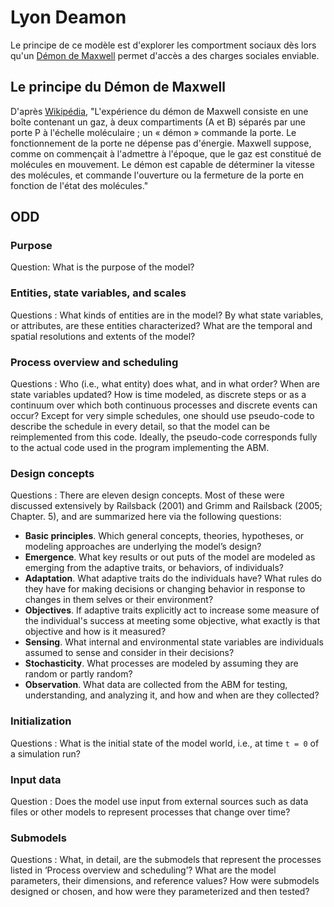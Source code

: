 # Lyon Deamon

Le principe de ce modèle est d'explorer les comportment sociaux dès lors qu'un [Démon de Maxwell](http://fr.wikipedia.org/wiki/D%C3%A9mon_de_Maxwell) permet d'accès a des charges sociales enviable.

## Le principe du Démon de Maxwell ##

D'après [Wikipédia](http://fr.wikipedia.org/wiki/D%C3%A9mon_de_Maxwell), "L'expérience du démon de Maxwell consiste en une boîte contenant un gaz, à deux compartiments (A et B) séparés par une porte P à l'échelle moléculaire ; un « démon » commande la porte. Le fonctionnement de la porte ne dépense pas d'énergie. Maxwell suppose, comme on commençait à l'admettre à l'époque, que le gaz est constitué de molécules en mouvement. Le démon est capable de déterminer la vitesse des molécules, et commande l'ouverture ou la fermeture de la porte en fonction de l'état des molécules."

## ODD ##

### Purpose ###
Question: What is the purpose of the model?

### Entities, state variables, and scales ###
Questions : What kinds of entities are in the model? By what state variables, or attributes, are these entities characterized? What are the temporal and spatial resolutions and extents of the model? 

### Process overview and scheduling ###
Questions : Who (i.e., what entity) does what, and in what order? When are state variables updated? How is time modeled, as discrete steps or as a continuum over which both continuous processes and discrete events can occur? Except for very simple schedules, one should use pseudo-code to describe the schedule in every detail, so that the model can be reimplemented from this code. Ideally, the pseudo-code corresponds fully to the actual code used in the program implementing the ABM. 

### Design concepts ###
Questions : There are eleven design concepts. Most of these were discussed extensively by Railsback (2001) and Grimm and Railsback (2005; Chapter. 5), and are summarized here via the following questions:   

 * **Basic principles**. Which general concepts, theories, hypotheses, or modeling approaches are underlying the model’s design?
 * **Emergence**. What key results or out puts of the model are modeled as emerging from the adaptive traits, or behaviors, of individuals?
 * **Adaptation**. What adaptive traits do the individuals have? What rules do they have for making decisions or changing behavior in response to changes in them selves or their environment? 
 * **Objectives**. If adaptive traits explicitly act to increase some measure of the individual's success at meeting some objective, what exactly is that objective and how is it measured? 
 * **Sensing**. What internal and environmental state variables are individuals assumed to sense and consider in their decisions?
 * **Stochasticity**. What processes are modeled by assuming they are random or partly random?
 * **Observation**. What data are collected from the ABM for testing, understanding, and analyzing it, and how and when are they collected?

### Initialization ###
Questions : What is the initial state of the model world, i.e., at time `t = 0` of a simulation run? 

### Input data ###
Question : Does the model use input from external sources such as data files or other models to represent processes that change over time? 

### Submodels ###
Questions : What, in detail, are the submodels that represent the processes listed in ‘Process overview and scheduling’? What are the model parameters, their dimensions, and reference values? How were submodels designed or chosen, and how were they parameterized and then tested? 